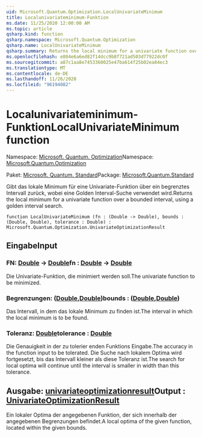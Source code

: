 ```yaml
---
uid: Microsoft.Quantum.Optimization.LocalUnivariateMinimum
title: Localunivariateminimum-Funktion
ms.date: 11/25/2020 12:00:00 AM
ms.topic: article
qsharp.kind: function
qsharp.namespace: Microsoft.Quantum.Optimization
qsharp.name: LocalUnivariateMinimum
qsharp.summary: Returns the local minimum for a univariate function over a bounded interval, using a golden interval search.
ms.openlocfilehash: e804e6a6ed82f14dcc9b8f721ad503d77922dc0f
ms.sourcegitcommit: a87c1aa8e7453360025e47ba614f25b02ea84ec3
ms.translationtype: MT
ms.contentlocale: de-DE
ms.lasthandoff: 11/26/2020
ms.locfileid: "96194082"
---
```

# <a name="localunivariateminimum-function"></a><span data-ttu-id="454ae-102">Localunivariateminimum-Funktion</span><span class="sxs-lookup"><span data-stu-id="454ae-102">LocalUnivariateMinimum function</span></span>

<span data-ttu-id="454ae-103">Namespace: [Microsoft. Quantum. Optimization](xref:Microsoft.Quantum.Optimization)</span><span class="sxs-lookup"><span data-stu-id="454ae-103">Namespace: [Microsoft.Quantum.Optimization](xref:Microsoft.Quantum.Optimization)</span></span>

<span data-ttu-id="454ae-104">Paket: [Microsoft. Quantum. Standard](https://nuget.org/packages/Microsoft.Quantum.Standard)</span><span class="sxs-lookup"><span data-stu-id="454ae-104">Package: [Microsoft.Quantum.Standard](https://nuget.org/packages/Microsoft.Quantum.Standard)</span></span>


<span data-ttu-id="454ae-105">Gibt das lokale Minimum für eine Univariate-Funktion über ein begrenztes Intervall zurück, wobei eine Golden Interval-Suche verwendet wird.</span><span class="sxs-lookup"><span data-stu-id="454ae-105">Returns the local minimum for a univariate function over a bounded interval, using a golden interval search.</span></span>

```qsharp
function LocalUnivariateMinimum (fn : (Double -> Double), bounds : (Double, Double), tolerance : Double) : Microsoft.Quantum.Optimization.UnivariateOptimizationResult
```


## <a name="input"></a><span data-ttu-id="454ae-106">Eingabe</span><span class="sxs-lookup"><span data-stu-id="454ae-106">Input</span></span>

### <a name="fn--double---double"></a><span data-ttu-id="454ae-107">FN: [Double](xref:microsoft.quantum.lang-ref.double) -> [Double](xref:microsoft.quantum.lang-ref.double)</span><span class="sxs-lookup"><span data-stu-id="454ae-107">fn : [Double](xref:microsoft.quantum.lang-ref.double) -> [Double](xref:microsoft.quantum.lang-ref.double)</span></span>

<span data-ttu-id="454ae-108">Die Univariate-Funktion, die minimiert werden soll.</span><span class="sxs-lookup"><span data-stu-id="454ae-108">The univariate function to be minimized.</span></span>


### <a name="bounds--doubledouble"></a><span data-ttu-id="454ae-109">Begrenzungen: ([Double](xref:microsoft.quantum.lang-ref.double),[Double](xref:microsoft.quantum.lang-ref.double))</span><span class="sxs-lookup"><span data-stu-id="454ae-109">bounds : ([Double](xref:microsoft.quantum.lang-ref.double),[Double](xref:microsoft.quantum.lang-ref.double))</span></span>

<span data-ttu-id="454ae-110">Das Intervall, in dem das lokale Minimum zu finden ist.</span><span class="sxs-lookup"><span data-stu-id="454ae-110">The interval in which the local minimum is to be found.</span></span>


### <a name="tolerance--double"></a><span data-ttu-id="454ae-111">Toleranz: [Double](xref:microsoft.quantum.lang-ref.double)</span><span class="sxs-lookup"><span data-stu-id="454ae-111">tolerance : [Double](xref:microsoft.quantum.lang-ref.double)</span></span>

<span data-ttu-id="454ae-112">Die Genauigkeit in der zu tolerier enden Funktions Eingabe.</span><span class="sxs-lookup"><span data-stu-id="454ae-112">The accuracy in the function input to be tolerated.</span></span>
<span data-ttu-id="454ae-113">Die Suche nach lokalem Optima wird fortgesetzt, bis das Intervall kleiner als diese Toleranz ist.</span><span class="sxs-lookup"><span data-stu-id="454ae-113">The search for local optima will continue until the interval is smaller in width than this tolerance.</span></span>



## <a name="output--univariateoptimizationresult"></a><span data-ttu-id="454ae-114">Ausgabe: [univariateoptimizationresult](xref:Microsoft.Quantum.Optimization.UnivariateOptimizationResult)</span><span class="sxs-lookup"><span data-stu-id="454ae-114">Output : [UnivariateOptimizationResult](xref:Microsoft.Quantum.Optimization.UnivariateOptimizationResult)</span></span>

<span data-ttu-id="454ae-115">Ein lokaler Optima der angegebenen Funktion, der sich innerhalb der angegebenen Begrenzungen befindet.</span><span class="sxs-lookup"><span data-stu-id="454ae-115">A local optima of the given function, located within the given bounds.</span></span>